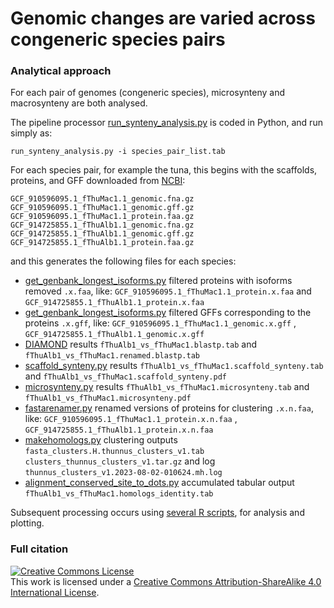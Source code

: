 # Genomic changes are varied across congeneric species pairs #


### Analytical approach ###
For each pair of genomes (congeneric species), microsynteny and macrosynteny are both analysed.

The pipeline processor [run_synteny_analysis.py](https://github.com/PalMuc/speciation_synteny/blob/main/02-processing_scripts/run_synteny_analysis.py) is coded in Python, and run simply as:

`run_synteny_analysis.py -i species_pair_list.tab`

For each species pair, for example the tuna, this begins with the scaffolds, proteins, and GFF downloaded from [NCBI](https://www.ncbi.nlm.nih.gov/genome/?term=txid8240[orgn]):

```
GCF_910596095.1_fThuMac1.1_genomic.fna.gz
GCF_910596095.1_fThuMac1.1_genomic.gff.gz
GCF_910596095.1_fThuMac1.1_protein.faa.gz
GCF_914725855.1_fThuAlb1.1_genomic.fna.gz
GCF_914725855.1_fThuAlb1.1_genomic.gff.gz
GCF_914725855.1_fThuAlb1.1_protein.faa.gz
```

and this generates the following files for each species:

* [get_genbank_longest_isoforms.py](https://github.com/PalMuc/speciation_synteny/blob/main/02-processing_scripts/get_genbank_longest_isoforms.py) filtered proteins with isoforms removed `.x.faa`, like: `GCF_910596095.1_fThuMac1.1_protein.x.faa` and `GCF_914725855.1_fThuAlb1.1_protein.x.faa`
* [get_genbank_longest_isoforms.py](https://github.com/PalMuc/speciation_synteny/blob/main/02-processing_scripts/get_genbank_longest_isoforms.py) filtered GFFs corresponding to the proteins `.x.gff`, like: `GCF_910596095.1_fThuMac1.1_genomic.x.gff` , `GCF_914725855.1_fThuAlb1.1_genomic.x.gff`
* [DIAMOND](https://github.com/bbuchfink/diamond) results `fThuAlb1_vs_fThuMac1.blastp.tab` and `fThuAlb1_vs_fThuMac1.renamed.blastp.tab`
* [scaffold_synteny.py](https://github.com/wrf/genomeGTFtools/blob/master/scaffold_synteny.py) results `fThuAlb1_vs_fThuMac1.scaffold_synteny.tab` and `fThuAlb1_vs_fThuMac1.scaffold_synteny.pdf`
* [microsynteny.py](https://github.com/wrf/genomeGTFtools/blob/master/microsynteny.py) results `fThuAlb1_vs_fThuMac1.microsynteny.tab` and `fThuAlb1_vs_fThuMac1.microsynteny.pdf`
* [fastarenamer.py](https://bitbucket.org/wrf/sequences/src/master/fastarenamer.py) renamed versions of proteins for clustering `.x.n.faa`, like: `GCF_910596095.1_fThuMac1.1_protein.x.n.faa` , `GCF_914725855.1_fThuAlb1.1_protein.x.n.faa`
* [makehomologs.py](https://bitbucket.org/wrf/sequences/src/master/makehomologs.py) clustering outputs `fasta_clusters.H.thunnus_clusters_v1.tab` `clusters_thunnus_clusters_v1.tar.gz` and log `thunnus_clusters_v1.2023-08-02-010624.mh.log`
* [alignment_conserved_site_to_dots.py](https://bitbucket.org/wrf/sequences/src/master/alignment_conserved_site_to_dots.py) accumulated tabular output `fThuAlb1_vs_fThuMac1.homologs_identity.tab`

Subsequent processing occurs using [several R scripts](https://github.com/PalMuc/speciation_synteny/tree/main/03-graphic_scripts), for analysis and plotting.


### Full citation ###


<a rel="license" href="http://creativecommons.org/licenses/by-sa/4.0/"><img alt="Creative Commons License" style="border-width:0" src="https://i.creativecommons.org/l/by-sa/4.0/88x31.png" /></a><br />This work is licensed under a <a rel="license" href="http://creativecommons.org/licenses/by-sa/4.0/">Creative Commons Attribution-ShareAlike 4.0 International License</a>.
